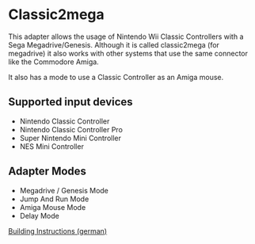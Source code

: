 # Classic2mega

This adapter allows the usage of Nintendo Wii Classic Controllers with a Sega Megadrive/Genesis.
Although it is called classic2mega (for megadrive) it also works with other systems that use the same connector like the Commodore Amiga.

It also has a mode to use a Classic Controller as an Amiga mouse.

## Supported input devices
 * Nintendo Classic Controller
 * Nintendo Classic Controller Pro
 * Super Nintendo Mini Controller
 * NES Mini Controller
 
## Adapter Modes
 * Megadrive / Genesis Mode
 * Jump And Run Mode
 * Amiga Mouse Mode
 * Delay Mode

[Building Instructions (german)](doc/building_instructions_de.md)
